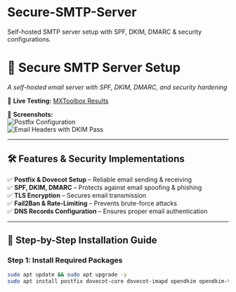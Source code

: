 # Secure-SMTP-Server
Self-hosted SMTP server setup with SPF, DKIM, DMARC &amp; security configurations.

# 📧 Secure SMTP Server Setup  
*A self-hosted email server with SPF, DKIM, DMARC, and security hardening*  

🚀 **Live Testing:** [MXToolbox Results](#) 

📸 **Screenshots:**  
![Postfix Configuration](#)  
![Email Headers with DKIM Pass](#)  

---

## 🛠️ Features & Security Implementations  
✅ **Postfix & Dovecot Setup** – Reliable email sending & receiving  
✅ **SPF, DKIM, DMARC** – Protects against email spoofing & phishing  
✅ **TLS Encryption** – Secures email transmission  
✅ **Fail2Ban & Rate-Limiting** – Prevents brute-force attacks  
✅ **DNS Records Configuration** – Ensures proper email authentication  

---

## 🚀 Step-by-Step Installation Guide  

### **Step 1: Install Required Packages**  
```bash
sudo apt update && sudo apt upgrade -y
sudo apt install postfix dovecot-core dovecot-imapd opendkim opendkim-tools -y

